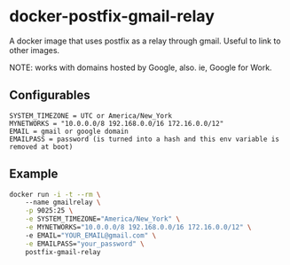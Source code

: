# docker-postfix-gmail-relay
A docker image that uses postfix as a relay through gmail. Useful to link to other images.

NOTE: works with domains hosted by Google, also. ie, Google for Work.

## Configurables

```
SYSTEM_TIMEZONE = UTC or America/New_York
MYNETWORKS = "10.0.0.0/8 192.168.0.0/16 172.16.0.0/12"
EMAIL = gmail or google domain
EMAILPASS = password (is turned into a hash and this env variable is removed at boot)
```

## Example

```bash
docker run -i -t --rm \                                                        
    --name gmailrelay \
    -p 9025:25 \
    -e SYSTEM_TIMEZONE="America/New_York" \
    -e MYNETWORKS="10.0.0.0/8 192.168.0.0/16 172.16.0.0/12" \                    
    -e EMAIL="YOUR_EMAIL@gmail.com" \
    -e EMAILPASS="your_password" \
    postfix-gmail-relay
```

